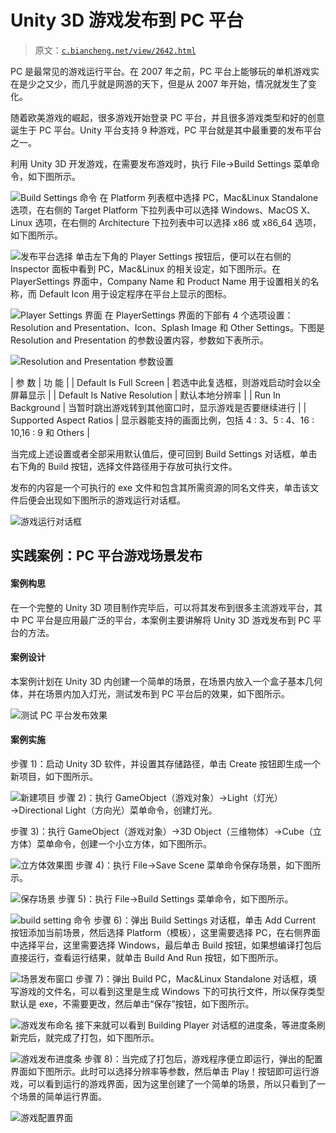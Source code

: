 # Unity 3D 游戏发布到 PC 平台

> 原文：[`c.biancheng.net/view/2642.html`](http://c.biancheng.net/view/2642.html)

PC 是最常见的游戏运行平台。在 2007 年之前，PC 平台上能够玩的单机游戏实在是少之又少，而几乎就是网游的天下，但是从 2007 年开始，情况就发生了变化。

随着欧美游戏的崛起，很多游戏开始登录 PC 平台，并且很多游戏类型和好的创意诞生于 PC 平台。Unity 平台支持 9 种游戏，PC 平台就是其中最重要的发布平台之一。

利用 Unity 3D 开发游戏，在需要发布游戏时，执行 File→Build Settings 菜单命令，如下图所示。

![Build Settings 命令](img/00f7323cc7ed3bd49d352771e6478afb.png)
在 Platform 列表框中选择 PC，Mac&Linux Standalone 选项，在右侧的 Target Platform 下拉列表中可以选择 Windows、MacOS X、Linux 选项，在右侧的 Architecture 下拉列表中可以选择 x86 或 x86_64 选项，如下图所示。

![发布平台选择](img/456ad0a13ffb3943bbd084efd6b6cd73.png)
单击左下角的 Player Settings 按钮后，便可以在右侧的 Inspector 面板中看到 PC，Mac&Linux 的相关设定，如下图所示。在 PlayerSettings 界面中，Company Name 和 Product Name 用于设置相关的名称，而 Default Icon 用于设定程序在平台上显示的图标。

![Player Settings 界面](img/6254fecd94005247fdcad4de3dc10b76.png)
在 PlayerSettings 界面的下部有 4 个选项设置：Resolution and Presentation、Icon、Splash Image 和 Other Settings。下图是 Resolution and Presentation 的参数设置内容，参数如下表所示。

![Resolution and Presentation 参数设置](img/edf504f29b27cd76131e35f0198705b8.png)

| 参 数 | 功 能 |
| Default Is Full Screen | 若选中此复选框，则游戏启动时会以全屏幕显示 |
| Default Is Native Resolution | 默认本地分辨率 |
| Run In Background | 当暂时跳出游戏转到其他窗口时，显示游戏是否要继续进行 |
| Supported Aspect Ratios | 显示器能支持的画面比例，包括 4 : 3、5 : 4、16 : 10,16 : 9 和 Others |

当完成上述设置或者全部采用默认值后，便可回到 Build Settings 对话框，单击右下角的 Build 按钮，选择文件路径用于存放可执行文件。

发布的内容是一个可执行的 exe 文件和包含其所需资源的同名文件夹，单击该文件后便会出现如下图所示的游戏运行对话框。

![游戏运行对话框](img/248a2d25c74d1ed082d2c054b30423e7.png)

## 实践案例：PC 平台游戏场景发布

#### 案例构思

在一个完整的 Unity 3D 项目制作完毕后，可以将其发布到很多主流游戏平台，其中 PC 平台是应用最广泛的平台，本案例主要讲解将 Unity 3D 游戏发布到 PC 平台的方法。

#### 案例设计

本案例计划在 Unity 3D 内创建一个简单的场景，在场景内放入一个盒子基本几何体，并在场景内加入灯光，测试发布到 PC 平台后的效果，如下图所示。

![测试 PC 平台发布效果](img/ab5989899e123fee326e15dbd52f706e.png)

#### 案例实施

步骤 1)：启动 Unity 3D 软件，并设置其存储路径，单击 Create 按钮即生成一个新项目，如下图所示。

![新建项目](img/2f2b0edfc626ceb0258bb304e6dfb652.png)
步骤 2)：执行 GameObject（游戏对象）→Light（灯光）→Directional Light（方向光）菜单命令，创建灯光。

步骤 3)：执行 GameObject（游戏对象）→3D Object（三维物体）→Cube（立方体）菜单命令，创建一个小立方体，如下图所示。

![立方体效果图](img/9243feedd01b76fd42df8249b0d3aa88.png)
步骤 4)：执行 File→Save Scene 菜单命令保存场景，如下图所示。

![保存场景](img/b093b17aba47684726018aa46ce02c9f.png)
步骤 5)：执行 File→Build Settings 菜单命令，如下图所示。

![build setting 命令](img/370c10c6ec7dde197c385665148a0670.png)
步骤 6)：弹出 Build Settings 对话框，单击 Add Current 按钮添加当前场景，然后选择 Platform（模板），这里需要选择 PC，在右侧界面中选择平台，这里需要选择 Windows，最后单击 Build 按钮，如果想编译打包后直接运行，查看运行结果，就单击 Build And Run 按钮，如下图所示。

![场景发布窗口](img/f1fcc2f884d99bcedf8aa986ca96ce40.png)
步骤 7)：弹出 Build PC，Mac&Linux Standalone 对话框，填写游戏的文件名，可以看到这里是生成 Windows 下的可执行文件，所以保存类型默认是 exe，不需要更改，然后单击“保存”按钮，如下图所示。

![游戏发布命名](img/565268642600a3cd73cf217dccf37690.png)
接下来就可以看到 Building Player 对话框的进度条，等进度条刷新完后，就完成了打包，如下图所示。

![游戏发布进度条](img/bb2b806b4a69dc882ffa4772a7439ef5.png)
步骤 8)：当完成了打包后，游戏程序便立即运行，弹出的配置界面如下图所示。此时可以选择分辨率等参数，然后单击 Play！按钮即可运行游戏，可以看到运行的游戏界面，因为这里创建了一个简单的场景，所以只看到了一个场景的简单运行界面。

![游戏配置界面](img/f6ca8729d52c566891caeae33f0f3e8b.png)
